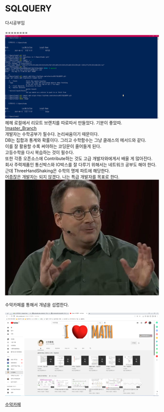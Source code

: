 # SQLQUERY
다시공부임

========
<img src ="https://github.com/ochestra365/SQLQUERY/blob/master/Image/20210812110811001.png"><br>
헤헤 로컬에서 리모트 브랜치를 따로따서 만들었다. 기분이 좋았따.<br>
[!master_Branch](https://github.com/ochestra365/SQLQUERY/tree/master)<br>
개발자는 수학공부가 필수다. 논리싸움이기 때문이다.<br>
DB는 집합과 통계와 확률이다. 그리고 수학함수는 그냥 클래스의 메서드와 같다.<br>
이를 잘 활용할 수록 써야하는 코딩문이 줄어들게 된다.<br>
고등수학을 다시 복습하는 것이 필수다.<br>
또한 각종 오픈소스에 Contribute하는 것도 고급 개발자와에게서 배울 게 많아진다.<br>
회사 주력제품인 통신박스와 IO박스를 잘 다루기 위해서는 네트워크 공부도 해야 한다.<br>
근데 ThreeHandShaking은 수학의 명제 파트에 해당한다.<br>
어줍잖은 개발자는 되지 않겠다. 나는 특급 개발자를 목표로 한다.<br>
<img src="https://github.com/ochestra365/SQLQUERY/blob/master/Image/%EB%A6%AC%EB%88%84%EC%8A%A4%20%ED%86%A0%EB%B0%9C%EC%A6%88.jpg"><br><br>
수악카페를 통해서 개념을 섭렵한다.
<br><br>
<img src="https://github.com/ochestra365/SQLQUERY/blob/master/Image/20210812120053001.png">

[수악카페](https://www.youtube.com/user/minipole)
